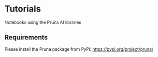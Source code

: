 # Tutorials
Notebooks using the Pruna AI libraries
## Requirements
Please install the Pruna package from PyPI: https://pypi.org/project/pruna/
